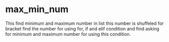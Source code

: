 # max_min_num
This find minimum and maximum number in list
this number is shuffeled for bracket
find the number for using for, if and elif condition
and find asking for minimum and maximum number for using this condition.
